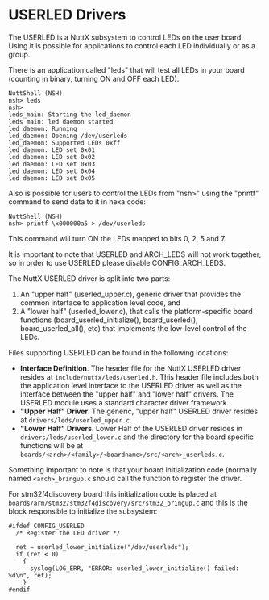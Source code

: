 USERLED Drivers
===============

The USERLED is a NuttX subsystem to control LEDs on the user board.
Using it is possible for applications to control each LED individually
or as a group.

There is an application called \"leds\" that will test all LEDs in your
board (counting in binary, turning ON and OFF each LED).

``` {.bash}
NuttShell (NSH)
nsh> leds
nsh>
leds_main: Starting the led_daemon
leds main: led daemon started
led_daemon: Running
led_daemon: Opening /dev/userleds
led_daemon: Supported LEDs 0xff
led daemon: LED set 0x01
led daemon: LED set 0x02
led daemon: LED set 0x03
led daemon: LED set 0x04
led daemon: LED set 0x05
```

Also is possible for users to control the LEDs from \"nsh\>\" using the
\"printf\" command to send data to it in hexa code:

``` {.bash}
NuttShell (NSH)
nsh> printf \x000000a5 > /dev/userleds
```

This command will turn ON the LEDs mapped to bits 0, 2, 5 and 7.

It is important to note that USERLED and ARCH\_LEDS will not work
together, so in order to use USERLED please disable CONFIG\_ARCH\_LEDS.

The NuttX USERLED driver is split into two parts:

1.  An \"upper half\" (userled\_upper.c), generic driver that provides
    the common interface to application level code, and
2.  A \"lower half\" (userled\_lower.c), that calls the
    platform-specific board functions (board\_userled\_initialize(),
    board\_userled(), board\_userled\_all(), etc) that implements the
    low-level control of the LEDs.

Files supporting USERLED can be found in the following locations:

-   **Interface Definition**. The header file for the NuttX USERLED
    driver resides at `include/nuttx/leds/userled.h`. This header file
    includes both the application level interface to the USERLED driver
    as well as the interface between the \"upper half\" and \"lower
    half\" drivers. The USERLED module uses a standard character driver
    framework.
-   **\"Upper Half\" Driver**. The generic, \"upper half\" USERLED
    driver resides at `drivers/leds/userled_upper.c`.
-   **\"Lower Half\" Drivers**. Lower Half of the USERLED driver resides
    in `drivers/leds/userled_lower.c` and the directory for the board
    specific functions will be at
    `boards/<arch>/<family>/<boardname>/src/<arch>_userleds.c`.

Something important to note is that your board initialization code
(normally named `<arch>_bringup.c` should call the function to register
the driver.

For stm32f4discovery board this initialization code is placed at
`boards/arm/stm32/stm32f4discovery/src/stm32_bringup.c` and this is the
block responsible to initialize the subsystem:

``` {.C}
#ifdef CONFIG_USERLED
  /* Register the LED driver */

  ret = userled_lower_initialize("/dev/userleds");
  if (ret < 0)
    {
      syslog(LOG_ERR, "ERROR: userled_lower_initialize() failed: %d\n", ret);
    }
#endif
```
